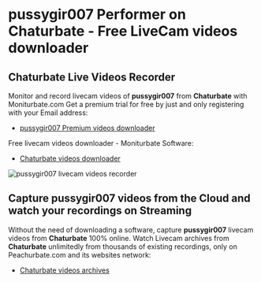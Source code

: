 # pussygir007 Performer on Chaturbate - Free LiveCam videos downloader

## Chaturbate Live Videos Recorder

Monitor and record livecam videos of **pussygir007** from **Chaturbate** with Moniturbate.com
Get a premium trial for free by just and only registering with your Email address:
* [pussygir007 Premium videos downloader](https://moniturbate.com/request-demo-licence-key.html)

Free livecam videos downloader - Moniturbate Software:
* [Chaturbate videos downloader](https://moniturbate.com/moniturbate-download-software.html)

![pussygir007 livecam videos recorder](https://peachurnet.com/templates/moniturbate-software.png)


## Capture pussygir007 videos from the Cloud and watch your recordings on Streaming

Without the need of downloading a software, capture **pussygir007** livecam videos from **Chaturbate** 100% online.
Watch Livecam archives from **Chaturbate** unlimitedly from thousands of existing recordings, only on Peachurbate.com and its websites network:
* [Chaturbate videos archives](https://peachurnet.com/)